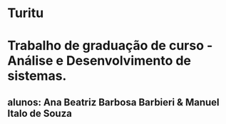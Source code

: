 ﻿# Turitu
# Trabalho de graduação de curso -  Análise e Desenvolvimento de sistemas.
## alunos: Ana Beatriz Barbosa Barbieri & Manuel Italo de Souza
